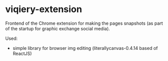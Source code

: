 # viqiery-extension

Frontend of the Chrome extension for making the pages snapshots (as part of the startup for graphic exchange social media).

Used: 

- simple library for browser img editing (literallycanvas-0.4.14 based of ReactJS)
